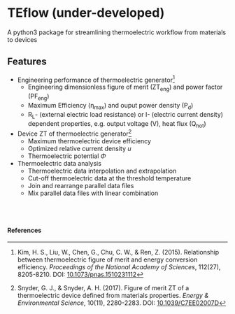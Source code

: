 # TEflow (under-developed)
A python3 package for streamlining thermoelectric workflow from materials to devices

## Features
- Engineering performance of thermoelectric generator[^1]
  - Engineering dimensionless figure of merit (ZT<sub>eng</sub>) and power factor (PF<sub>eng</sub>)
  - Maximum Efficiency (η<sub>max</sub>) and ouput power density (P<sub>d</sub>)
  - R<sub>L</sub>- (external electric load resistance) or I- (electric current density) dependent properties, e.g. output voltage (V), heat flux (Q<sub>hot</sub>)
- Device ZT of thermoelectric generator[^2]
  - Maximum thermoelectric device efficiency
  - Optimized relative current density $u$
  - Thermoelectric potential $\Phi$
- Thermoelectric data analysis
  - Thermoelectric data interpolation and extrapolation
  - Cut-off thermoelectric data at the threshold temperature
  - Join and rearrange parallel data files
  - Mix parallel data files with linear combination

<br/><br/>
#### References

[^1]: Kim, H. S., Liu, W., Chen, G., Chu, C. W., & Ren, Z. (2015). Relationship between thermoelectric figure of merit and energy conversion efficiency. 
_Proceedings of the National Academy of Sciences_, 112(27), 8205-8210. DOI: [10.1073/pnas.1510231112](https://doi.org/10.1073/pnas.1510231112)

[^2]: Snyder, G. J., & Snyder, A. H. (2017). Figure of merit ZT of a thermoelectric device defined from materials properties. 
_Energy & Environmental Science_, 10(11), 2280-2283. DOI: [10.1039/C7EE02007D](https://doi.org/10.1039/C7EE02007D)
